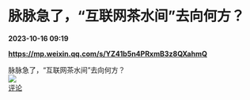 # 脉脉急了，“互联网茶水间”去向何方？

**2023-10-16 09:19**

**https://mp.weixin.qq.com/s/YZ41b5n4PRxmB3z8QXahmQ**

脉脉急了，“互联网茶水间”去向何方？  
![](https://img3.chouti.com/CHOUTI_231016_8968EBD40F894355A9825691F048A248.jpg)  
[评论](https://m.chouti.com/link/40305250)